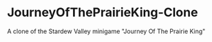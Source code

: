 # JourneyOfThePrairieKing-Clone
A clone of the Stardew Valley minigame "Journey Of The Prairie King"
